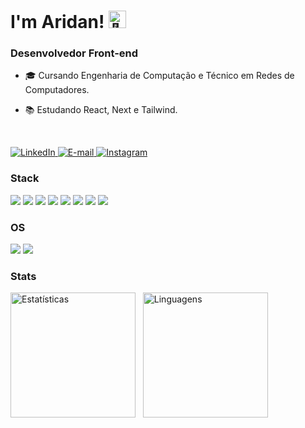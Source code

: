 <h1>I'm Aridan! <img src="https://github.com/wervlad/wervlad/assets/24524555/766d336d-b87d-44ba-807c-c51de2bc6b4d" width="28px" alt="👋"></h1>
<h3>Desenvolvedor Front-end</h3>

- 🎓 Cursando Engenharia de Computação e Técnico em Redes de Computadores.</p>
- 📚 Estudando React, Next e Tailwind.</p>

<br>

<p>  
    <a href="https://www.linkedin.com/in/aridan-pantoja">
        <img src="https://img.shields.io/badge/LinkedIn-3C096C?style=for-the-badge&logo=linkedin&logoColor=white" alt="LinkedIn">
    </a>
    <a href="mailto:aridanpantoja@gmail.com">
        <img src="https://img.shields.io/badge/Email-3C096C?style=for-the-badge&logo=gmail&logoColor=white" alt="E-mail">
    </a>
    <a href="https://www.instagram.com/aridannnn">
        <img src="https://img.shields.io/badge/Instagram-3C096C?style=for-the-badge&logo=Instagram&logoColor=white" alt="Instagram">
    </a>
</p>

<h3>Stack</h3>

<div style="display: inline_block">
  <img src="https://img.shields.io/badge/react-3C096C?style=for-the-badge&logo=react&logoColor=white"/>
  <img src="https://img.shields.io/badge/next-3C096C?style=for-the-badge&logo=next.js&logoColor=white"/>
  <img src="https://img.shields.io/badge/tailwindcss-3C096C?style=for-the-badge&logo=tailwind-css&logoColor=white"/>
  <img src="https://img.shields.io/badge/javascript-3C096C?style=for-the-badge&logo=javascript&logoColor=white"/>
  <img src="https://img.shields.io/badge/html5-3C096C?style=for-the-badge&logo=html5&logoColor=white"/>
  <img src="https://img.shields.io/badge/css3-3C096C?style=for-the-badge&logo=css3&logoColor=white"/>
  <img src="https://img.shields.io/badge/python-3C096C?style=for-the-badge&logo=python&logoColor=white"/>
  <img src="https://img.shields.io/badge/sql-3C096C?style=for-the-badge&logo=mysql&logoColor=white"/>
</div>

<h3>OS</h3>

<div style="display: inline_block">
  <img src="https://img.shields.io/badge/Windows-3C096C?style=for-the-badge&logo=Windows&logoColor=white"/>
  <img src="https://img.shields.io/badge/linux-3C096C?style=for-the-badge&logo=Linux&logoColor=white"/>
</div>

<h3>Stats</h3>

<div style="display: inline_block">
    <img src="https://github-readme-stats.vercel.app/api?username=aridanpantoja&show_icons=true&theme=midnight-purple&hide_rank=true" height="200" alt="Estatísticas"/>
    &nbsp;
    <img src="https://github-readme-stats.vercel.app/api/top-langs/?username=aridanpantoja&layout=compact&theme=midnight-purple" height="200" alt="Linguagens"/>
</div>





